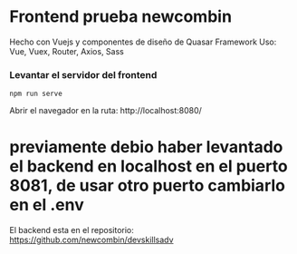 # Frontend prueba newcombin

Hecho con Vuejs y componentes de diseño de Quasar Framework
Uso:
    Vue, Vuex, Router, Axios, Sass

### Levantar el servidor del frontend
```
npm run serve
```
Abrir el navegador en la ruta: http://localhost:8080/


# previamente debio haber levantado el backend en localhost en el puerto 8081, de usar otro puerto cambiarlo en el .env
El backend esta en el repositorio: https://github.com/newcombin/devskillsadv

